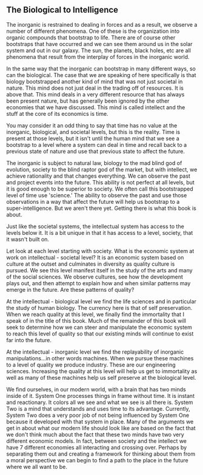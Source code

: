 
## The Biological to Intelligence

The inorganic is restrained to dealing in forces and as a result, we observe a number of different phenomena. One of these is the organization into organic compounds that bootstrap to life.  There are of course other bootstraps that have occurred and we can see them around us in the solar system and out in our galaxy.  The sun, the planets, black holes, etc are all phenomena that result from the interplay of forces in the inorganic world.

In the same way that the inorganic can bootstrap in many different ways, so can the biological.  The case that we are speaking of here specifically is that biology bootstrapped another kind of mind that was not just societal in nature. This mind does not just deal in the trading off of resources.  It is above that.  This mind deals in a very different resource that has always been present nature, but has generally been ignored by the other economies that we have discussed.  This mind is called intellect and the stuff at the core of its economics is time.

You may consider it an odd thing to say that time has no value at the inorganic, biological, and societal levels, but this is the reality.  Time is present at those levels, but it isn't until the human mind that we see a bootstrap to a level where a system can deal in time and recall back to a previous state of nature and use that previous state to affect the future.

The inorganic is subject to natural law, biology to the mad blind god of evolution, society to the blind raptor god of the market, but with intellect, we achieve rationality and that changes everything.  We can observe the past and project events into the future.  This ability is not perfect at all levels, but it is good enough to be superior to society.  We often call this bootstrapped level of time use 'science.'  The ability to observe the past and use those observations in a way that affect the future will help us bootstrap to a super-intelligence.  But we aren't there yet.  Getting there is what this book is about.

Just like the societal systems, the intellectual system has access to the levels below it.  It is a bit unique in that it has access to a level, society, that it wasn't built on.

Let look at each level starting with society. What is the economic system at work on intellectual - societal level?  It is an economic system based on culture at the outset and culminates in diversity as quality culture is pursued.  We see this level manifest itself in the study of the arts and many of the social sciences.  We observe cultures, see how the development plays out, and then attempt to explain how and when similar patterns may emerge in the future.  Are these patterns of quality?

At the intellectual - biological level we find the life sciences and in particular the study of human biology. The currency here is that of self preservation. When we reach quality at this level, we finally find the immortality that I speak of in the title of this book. Much of the remainder of this book will seek to determine how we can steer and manipulate the economic system to reach this level of quality so that our existing minds will continue to exist far into the future.

At the intellectual - inorganic level we find the replayability of inorganic manipulations...in other words machines. When we pursue these machines to a level of quality we produce industry. These are our engineering sciences. Increasing the quality at this level will help us get to immortality as well as many of these machines help us self preserve at the biological level.

We find ourselves, in our modern world, with a brain that has two minds inside of it. System One processes things in frame without time. It is instant and reactionary. It colors all we see and what we see is all there is. System Two is a mind that understands and uses time to its advantage. Currently, System Two does a very poor job of not being influenced by System One because it developed with that system in place. Many of the arguments we get in about what our modern life should look like are based on the fact that we don't think much about the fact that these two minds have two very different economic models. In fact, between society and the intellect we have 7 different economies all interacting and crossing over. Perhaps by separating them out and creating a framework for thinking about them from a moral perspective we can begin to find a path to the place in the future where we all want to be.
